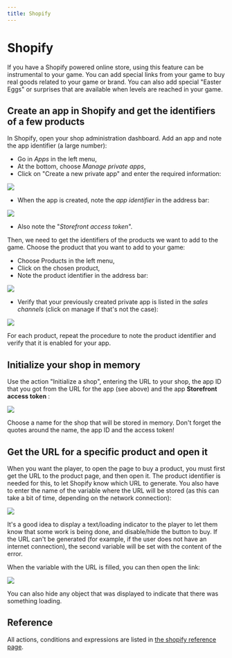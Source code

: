 ```yaml
---
title: Shopify
---
```

# Shopify

If you have a Shopify powered online store, using this feature can be instrumental to your game. You can add special links from your game to buy real goods related to your game or brand. You can also add special "Easter Eggs" or surprises that are available when levels are reached in your game.

## Create an app in Shopify and get the identifiers of a few products

In Shopify, open your shop administration dashboard. Add an app and note the app identifier (a large number):

* Go in *Apps* in the left menu,
* At the bottom, choose *Manage private apps*,
* Click on "Create a new private app" and enter the required information:

![](/gdevelop5/all-features/shopify-create-private-app.png)

* When the app is created, note the *app identifier* in the address bar:

![](/gdevelop5/all-features/shopify-app-identifier.png)

* Also note the "*Storefront access token*".

Then, we need to get the identifiers of the products we want to add to the game.
Choose the product that you want to add to your game:

* Choose Products in the left menu,
* Click on the chosen product,
* Note the product identifier in the address bar:

![](/gdevelop5/all-features/shopify-product-identifier.png)

* Verify that your previously created private app is listed in the *sales channels* (click on manage if that's not the case):

![](/gdevelop5/all-features/shopify-sales-channels.png)

For each product, repeat the procedure to note the product identifier and verify that it is enabled for your app.

## Initialize your shop in memory

Use the action "Initialize a shop", entering the URL to your shop, the app ID that you got from the URL for the app (see above) and the app **Storefront access token** :

![](/gdevelop5/all-features/shopify-initialize.png)

Choose a name for the shop that will be stored in memory. Don't forget the quotes around the name, the app ID and the access token!

## Get the URL for a specific product and open it

When you want the player, to open the page to buy a product, you must first get the URL to the product page, and then open it.
The product identifier is needed for this, to let Shopify know which URL to generate. You also have to enter the name of the variable where the URL will be stored (as this can take a bit of time, depending on the network connection):

![](/gdevelop5/all-features/shopify-get-url.png)

It's a good idea to display a text/loading indicator to the player to let them know that some work is being done, and disable/hide the button to buy. If the URL can't be generated (for example, if the user does not have an internet connection), the second variable will be set with the content of the error.

When the variable with the URL is filled, you can then open the link:

![](/gdevelop5/all-features/shopify-open-url.png)

You can also hide any object that was displayed to indicate that there was something loading.

## Reference

All actions, conditions and expressions are listed in [the shopify reference page](/gdevelop5/all-features/shopify/reference/).